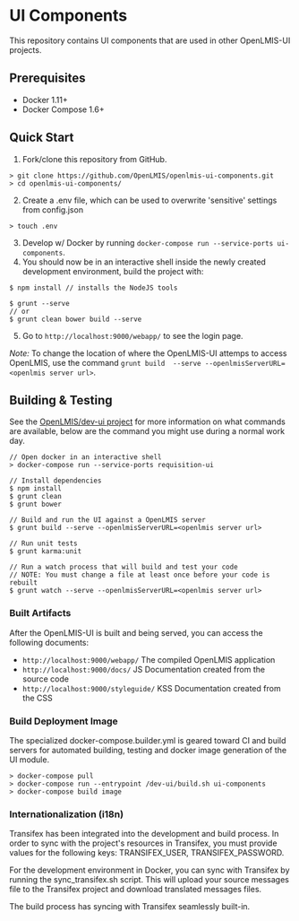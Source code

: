 # UI Components
This repository contains UI components that are used in other OpenLMIS-UI projects.

## Prerequisites
* Docker 1.11+
* Docker Compose 1.6+

## Quick Start
1. Fork/clone this repository from GitHub.

 ```shell
> git clone https://github.com/OpenLMIS/openlmis-ui-components.git
> cd openlmis-ui-components/
 ```
2. Create a .env file, which can be used to overwrite 'sensitive' settings from config.json
```shell
> touch .env
```
3. Develop w/ Docker by running `docker-compose run --service-ports ui-components`.
4. You should now be in an interactive shell inside the newly created development environment, build the project with: 
```shell
$ npm install // installs the NodeJS tools

$ grunt --serve
// or
$ grunt clean bower build --serve
```
5. Go to `http://localhost:9000/webapp/` to see the login page.

*Note:* To change the location of where the OpenLMIS-UI attemps to access OpenLMIS, use the command `grunt build  --serve --openlmisServerURL=<openlmis server url>`.

## Building & Testing
See the [OpenLMIS/dev-ui project](https://github.com/OpenLMIS/dev-ui) for more information on what commands are available, below are the command you might use during a normal work day.

```shell
// Open docker in an interactive shell
> docker-compose run --service-ports requisition-ui

// Install dependencies 
$ npm install
$ grunt clean
$ grunt bower

// Build and run the UI against a OpenLMIS server
$ grunt build --serve --openlmisServerURL=<openlmis server url>

// Run unit tests
$ grunt karma:unit

// Run a watch process that will build and test your code
// NOTE: You must change a file at least once before your code is rebuilt
$ grunt watch --serve --openlmisServerURL=<openlmis server url>

```

### Built Artifacts
After the OpenLMIS-UI is built and being served, you can access the following documents:
- `http://localhost:9000/webapp/` The compiled OpenLMIS application
- `http://localhost:9000/docs/` JS Documentation created from the source code
- `http://localhost:9000/styleguide/` KSS Documentation created from the CSS


### Build Deployment Image
The specialized docker-compose.builder.yml is geared toward CI and build
servers for automated building, testing and docker image generation of
the UI module.

```shell
> docker-compose pull
> docker-compose run --entrypoint /dev-ui/build.sh ui-components
> docker-compose build image
```

### Internationalization (i18n)
Transifex has been integrated into the development and build process. In order to sync with the project's resources in Transifex, you must provide values for the following keys: TRANSIFEX_USER, TRANSIFEX_PASSWORD.

For the development environment in Docker, you can sync with Transifex by running the sync_transifex.sh script. This will upload your source messages file to the Transifex project and download translated messages files.

The build process has syncing with Transifex seamlessly built-in.
